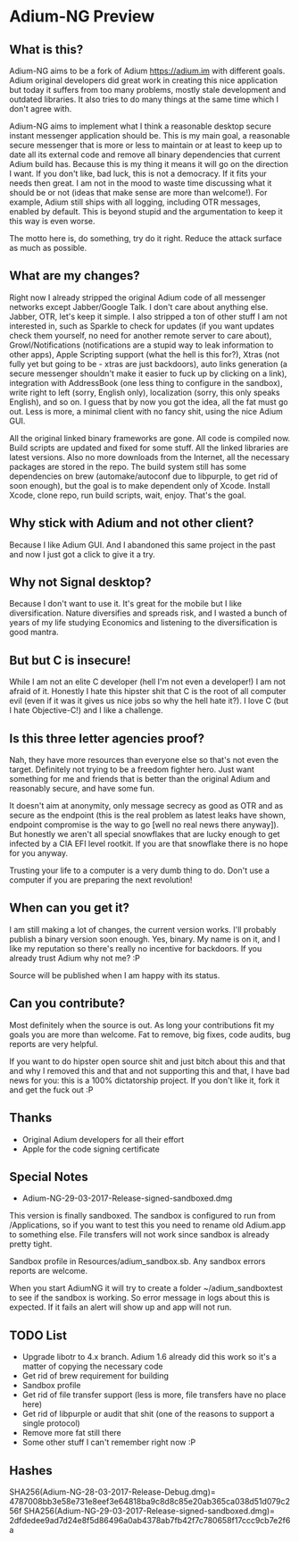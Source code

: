 # Adium-NG Preview

## What is this?
Adium-NG aims to be a fork of Adium <https://adium.im> with different goals. Adium original developers did great work in creating this nice application but today it suffers from too many problems, mostly stale development and outdated libraries. It also tries to do many things at the same time which I don't agree with.

Adium-NG aims to implement what I think a reasonable desktop secure instant messenger application should be. This is my main goal, a reasonable secure messenger that is more or less to maintain or at least to keep up to date all its external code and remove all binary dependencies that current Adium build has.
Because this is my thing it means it will go on the direction I want. If you don't like, bad luck, this is not a democracy. If it fits your needs then great. I am not in the mood to waste time discussing what it should be or not (ideas that make sense are more than welcome!). For example, Adium still ships with all logging, including OTR messages, enabled by default. This is beyond stupid and the argumentation to keep it this way is even worse.

The motto here is, do something, try do it right. Reduce the attack surface as much as possible.

## What are my changes?
Right now I already stripped the original Adium code of all messenger networks except Jabber/Google Talk. I don't care about anything else. Jabber, OTR, let's keep it simple.
I also stripped a ton of other stuff I am not interested in, such as Sparkle to check for updates (if you want updates check them yourself, no need for another remote server to care about), Growl/Notifications (notifications are a stupid way to leak information to other apps), Apple Scripting support (what the hell is this for?), Xtras (not fully yet but going to be - xtras are just backdoors), auto links generation (a secure messenger shouldn't make it easier to fuck up by clicking on a link), integration with AddressBook (one less thing to configure in the sandbox), write right to left (sorry, English only), localization (sorry, this only speaks English), and so on. I guess that by now you got the idea, all the fat must go out. Less is more, a minimal client with no fancy shit, using the nice Adium GUI.

All the original linked binary frameworks are gone. All code is compiled now. Build scripts are updated and fixed for some stuff. All the linked libraries are latest versions. Also no more downloads from the Internet, all the necessary packages are stored in the repo. The build system still has some dependencies on brew (automake/autoconf due to libpurple, to get rid of soon enough), but the goal is to make dependent only of Xcode. Install Xcode, clone repo, run build scripts, wait, enjoy. That's the goal.

## Why stick with Adium and not other client?
Because I like Adium GUI. And I abandoned this same project in the past and now I just got a click to give it a try.

## Why not Signal desktop?
Because I don't want to use it. It's great for the mobile but I like diversification. Nature diversifies and spreads risk, and I wasted a bunch of years of my life studying Economics and listening to the diversification is good mantra.

## But but C is insecure!
While I am not an elite C developer (hell I'm not even a developer!) I am not afraid of it. Honestly I hate this hipster shit that C is the root of all computer evil (even if it was it gives us nice jobs so why the hell hate it?). I love C (but I hate Objective-C!) and I like a challenge.

## Is this three letter agencies proof?
Nah, they have more resources than everyone else so that's not even the target. Definitely not trying to be a freedom fighter hero. Just want something for me and friends that is better than the original Adium and reasonably secure, and have some fun.

It doesn't aim at anonymity, only message secrecy as good as OTR and as secure as the endpoint (this is the real problem as latest leaks have shown, endpoint compromise is the way to go [well no real news there anyway]). But honestly we aren't all special snowflakes that are lucky enough to get infected by a CIA EFI level rootkit. If you are that snowflake there is no hope for you anyway. 

Trusting your life to a computer is a very dumb thing to do. Don't use a computer if you are preparing the next revolution!

## When can you get it?
I am still making a lot of changes, the current version works. I'll probably publish a binary version soon enough. Yes, binary. My name is on it, and I like my reputation so there's really no incentive for backdoors. If you already trust Adium why not me? :P

Source will be published when I am happy with its status. 

## Can you contribute?
Most definitely when the source is out. As long your contributions fit my goals you are more than welcome. Fat to remove, big fixes, code audits, bug reports are very helpful.

If you want to do hipster open source shit and just bitch about this and that and why I removed this and that and not supporting this and that, I have bad news for you: this is a 100% dictatorship project. If you don't like it, fork it and get the fuck out :P

## Thanks
* Original Adium developers for all their effort
* Apple for the code signing certificate

## Special Notes
* Adium-NG-29-03-2017-Release-signed-sandboxed.dmg

 This version is finally sandboxed. The sandbox is configured to run from /Applications, so if you want to test this you need to rename old Adium.app to something else. File transfers will not work since sandbox is already pretty tight. 

Sandbox profile in Resources/adium_sandbox.sb. Any sandbox errors reports are welcome. 

When you start AdiumNG it will try to create a folder ~/adium_sandboxtest to see if the sandbox is working. So error message in logs about this is expected. If it fails an alert will show up and app will not run.

## TODO List
* Upgrade libotr to 4.x branch. Adium 1.6 already did this work so it's a matter of copying the necessary code
* Get rid of brew requirement for building
* Sandbox profile
* Get rid of file transfer support (less is more, file transfers have no place here)
* Get rid of libpurple or audit that shit (one of the reasons to support a single protocol)
* Remove more fat still there
* Some other stuff I can't remember right now :P

## Hashes
SHA256(Adium-NG-28-03-2017-Release-Debug.dmg)= 4787008bb3e58e731e8eef3e64818ba9c8d8c85e20ab365ca038d51d079c256f
SHA256(Adium-NG-29-03-2017-Release-signed-sandboxed.dmg)= 2dfdedee9ad7d24e8f5d86496a0ab4378ab7fb42f7c780658f17ccc9cb7e2f6a
